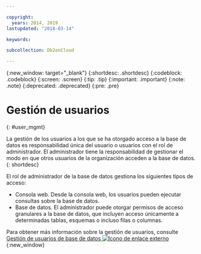 ```yaml
---

copyright:
  years: 2014, 2019
lastupdated: "2018-03-14"

keywords: 

subcollection: Db2onCloud

---
```


<!-- Attribute definitions --> 
{:new_window: target="_blank"}
{:shortdesc: .shortdesc}
{:codeblock: .codeblock}
{:screen: .screen}
{:tip: .tip}
{:important: .important}
{:note: .note}
{:deprecated: .deprecated}
{:pre: .pre}

# Gestión de usuarios
{: #user_mgmt}

La gestión de los usuarios a los que se ha otorgado acceso a la base de datos es responsabilidad única del usuario o usuarios con el rol de administrador. El administrador tiene la responsabilidad de gestionar el modo en que otros usuarios de la organización acceden a la base de datos.
{: shortdesc}

El rol de administrador de la base de datos gestiona los siguientes tipos de acceso: 
* Consola web. Desde la consola web, los usuarios pueden ejecutar consultas sobre la base de datos.
* Base de datos. El administrador puede otorgar permisos de acceso granulares a la base de datos, que incluyen acceso únicamente a determinadas tablas, esquemas o incluso filas o columnas. 

Para obtener más información sobre la gestión de usuarios, consulte [Gestión de usuarios de base de datos ![Icono de enlace externo](../../icons/launch-glyph.svg "Icono de enlace externo")](https://www.ibm.com/support/knowledgecenter/SS6NHC/com.ibm.swg.im.dashdb.security.doc/doc/user_mgmnt.html){:new_window}
